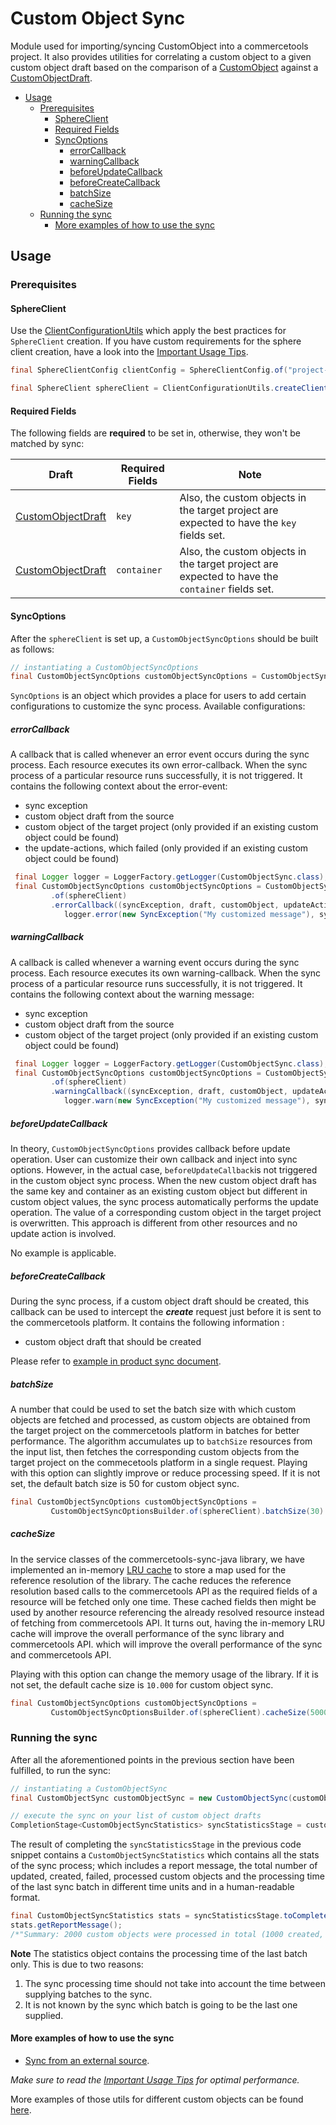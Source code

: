 # Custom Object Sync

Module used for importing/syncing CustomObject into a commercetools project. 
It also provides utilities for correlating a custom object to a given custom object draft based on the 
comparison of a [CustomObject](https://docs.commercetools.com/http-api-projects-custom-objects#customobject) 
against a [CustomObjectDraft](https://docs.commercetools.com/http-api-projects-custom-objects#customobjectdraft).

<!-- START doctoc generated TOC please keep comment here to allow auto update -->
<!-- DON'T EDIT THIS SECTION, INSTEAD RE-RUN doctoc TO UPDATE -->


- [Usage](#usage)
  - [Prerequisites](#prerequisites)
    - [SphereClient](#sphereclient)
    - [Required Fields](#required-fields)
    - [SyncOptions](#syncoptions)
      - [errorCallback](#errorcallback)
      - [warningCallback](#warningcallback)
      - [beforeUpdateCallback](#beforeupdatecallback)
      - [beforeCreateCallback](#beforecreatecallback)
      - [batchSize](#batchsize)
      - [cacheSize](#cachesize)
  - [Running the sync](#running-the-sync)
    - [More examples of how to use the sync](#more-examples-of-how-to-use-the-sync)

<!-- END doctoc generated TOC please keep comment here to allow auto update -->

## Usage
       
### Prerequisites

#### SphereClient

Use the [ClientConfigurationUtils](https://github.com/commercetools/commercetools-sync-java/blob/9.0.0/src/main/java/com/commercetools/sync/commons/utils/ClientConfigurationUtils.java#L45) which apply the best practices for `SphereClient` creation.
If you have custom requirements for the sphere client creation, have a look into the [Important Usage Tips](IMPORTANT_USAGE_TIPS.md).

````java
final SphereClientConfig clientConfig = SphereClientConfig.of("project-key", "client-id", "client-secret");

final SphereClient sphereClient = ClientConfigurationUtils.createClient(clientConfig);
````

#### Required Fields

The following fields are **required** to be set in, otherwise, they won't be matched by sync:

|Draft|Required Fields|Note|
|---|---|---|
| [CustomObjectDraft](https://docs.commercetools.com/http-api-projects-custom-objects#customobjectdraft) | `key` |  Also, the custom objects in the target project are expected to have the `key` fields set. | 
| [CustomObjectDraft](https://docs.commercetools.com/http-api-projects-custom-objects#customobjectdraft) | `container` |  Also, the custom objects in the target project are expected to have the `container` fields set. | 

####  SyncOptions

After the `sphereClient` is set up, a `CustomObjectSyncOptions` should be built as follows:
````java
// instantiating a CustomObjectSyncOptions
final CustomObjectSyncOptions customObjectSyncOptions = CustomObjectSyncOptionsBuilder.of(sphereClient).build();
````

`SyncOptions` is an object which provides a place for users to add certain configurations to customize the sync process.
Available configurations:

##### errorCallback
A callback that is called whenever an error event occurs during the sync process. Each resource executes its own 
error-callback. When the sync process of a particular resource runs successfully, it is not triggered. It contains the 
following context about the error-event:

* sync exception
* custom object draft from the source
* custom object of the target project (only provided if an existing custom object could be found)
* the update-actions, which failed (only provided if an existing custom object could be found)

````java
 final Logger logger = LoggerFactory.getLogger(CustomObjectSync.class);
 final CustomObjectSyncOptions customObjectSyncOptions = CustomObjectSyncOptionsBuilder
         .of(sphereClient)
         .errorCallback((syncException, draft, customObject, updateActions) -> 
            logger.error(new SyncException("My customized message"), syncException)).build();
````
    
##### warningCallback
A callback is called whenever a warning event occurs during the sync process. Each resource executes its own 
warning-callback. When the sync process of a particular resource runs successfully, it is not triggered. It contains the 
following context about the warning message:

* sync exception
* custom object draft from the source 
* custom object of the target project (only provided if an existing custom object could be found)

````java
 final Logger logger = LoggerFactory.getLogger(CustomObjectSync.class);
 final CustomObjectSyncOptions customObjectSyncOptions = CustomObjectSyncOptionsBuilder
         .of(sphereClient)
         .warningCallback((syncException, draft, customObject, updateActions) -> 
            logger.warn(new SyncException("My customized message"), syncException)).build();
````

##### beforeUpdateCallback
In theory, `CustomObjectSyncOptions` provides callback before update operation. User can customize their own callback and inject
into sync options. However, in the actual case, `beforeUpdateCallback`is not triggered in the custom object sync process. When
the new custom object draft has the same key and container as an existing custom object but different in custom object values, 
the sync process automatically performs the update operation. The value of a corresponding custom object in the target project is overwritten. This approach is different from other resources and no update action is involved.

No example is applicable.

##### beforeCreateCallback
During the sync process, if a custom object draft should be created, this callback can be used to intercept the **_create_** request just before it is sent to the commercetools platform.  It contains the following information : 

 * custom object draft that should be created
 
Please refer to [example in product sync document](PRODUCT_SYNC.md#example-set-publish-stage-if-category-references-of-given-product-draft-exists).

##### batchSize
A number that could be used to set the batch size with which custom objects are fetched and processed,
as custom objects are obtained from the target project on the commercetools platform in batches for better performance. The algorithm accumulates up to `batchSize` resources from the input list, then fetches the corresponding custom objects from the target project on the commecetools platform in a single request. Playing with this option can slightly improve or reduce processing speed. If it is not set, the default batch size is 50 for custom object sync.

````java                         
final CustomObjectSyncOptions customObjectSyncOptions = 
         CustomObjectSyncOptionsBuilder.of(sphereClient).batchSize(30).build();
````

##### cacheSize
In the service classes of the commercetools-sync-java library, we have implemented an in-memory [LRU cache](https://en.wikipedia.org/wiki/Cache_replacement_policies#Least_recently_used_(LRU)) to store a map used for the reference resolution of the library.
The cache reduces the reference resolution based calls to the commercetools API as the required fields of a resource will be fetched only one time. These cached fields then might be used by another resource referencing the already resolved resource instead of fetching from commercetools API. It turns out, having the in-memory LRU cache will improve the overall performance of the sync library and commercetools API.
which will improve the overall performance of the sync and commercetools API.

Playing with this option can change the memory usage of the library. If it is not set, the default cache size is `10.000` for custom object sync.

````java
final CustomObjectSyncOptions customObjectSyncOptions = 
         CustomObjectSyncOptionsBuilder.of(sphereClient).cacheSize(5000).build();
````

### Running the sync
After all the aforementioned points in the previous section have been fulfilled, to run the sync:
````java
// instantiating a CustomObjectSync
final CustomObjectSync customObjectSync = new CustomObjectSync(customObjectSyncOptions);

// execute the sync on your list of custom object drafts
CompletionStage<CustomObjectSyncStatistics> syncStatisticsStage = customObjectSync.sync(customObjectDrafts);
````
The result of completing the `syncStatisticsStage` in the previous code snippet contains a `CustomObjectSyncStatistics`
which contains all the stats of the sync process; which includes a report message, the total number of updated, created,
failed, processed custom objects and the processing time of the last sync batch in different time units and in a
human-readable format.

````java
final CustomObjectSyncStatistics stats = syncStatisticsStage.toCompletebleFuture().join();
stats.getReportMessage();
/*"Summary: 2000 custom objects were processed in total (1000 created, 995 updated, 5 failed to sync)."*/
````

__Note__ The statistics object contains the processing time of the last batch only. This is due to two reasons:

 1. The sync processing time should not take into account the time between supplying batches to the sync.
 2. It is not known by the sync which batch is going to be the last one supplied.
  
#### More examples of how to use the sync
 
- [Sync from an external source](https://github.com/commercetools/commercetools-sync-java/tree/master/src/integration-test/java/com/commercetools/sync/integration/externalsource/customobjects/CustomObjectSyncIT.java).

*Make sure to read the [Important Usage Tips](IMPORTANT_USAGE_TIPS.md) for optimal performance.*

More examples of those utils for different custom objects can be found [here](https://github.com/commercetools/commercetools-sync-java/tree/master/src/test/java/com/commercetools/sync/customobjects/utils/CustomObjectSyncUtilsTest.java).
